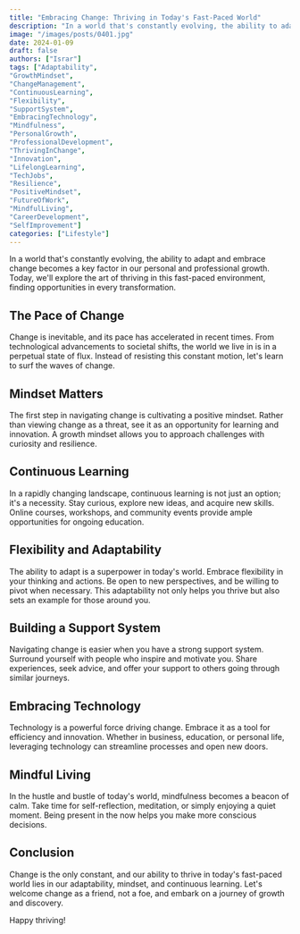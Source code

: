 ```yaml
---
title: "Embracing Change: Thriving in Today's Fast-Paced World"
description: "In a world that's constantly evolving, the ability to adapt and embrace change becomes a key factor in our personal and professional growth."
image: "/images/posts/0401.jpg"
date: 2024-01-09
draft: false
authors: ["Israr"]
tags: ["Adaptability",
"GrowthMindset",
"ChangeManagement",
"ContinuousLearning",
"Flexibility",
"SupportSystem",
"EmbracingTechnology",
"Mindfulness",
"PersonalGrowth",
"ProfessionalDevelopment",
"ThrivingInChange",
"Innovation",
"LifelongLearning",
"TechJobs",
"Resilience",
"PositiveMindset",
"FutureOfWork",
"MindfulLiving",
"CareerDevelopment",
"SelfImprovement"]
categories: ["Lifestyle"]
---
```


In a world that's constantly evolving, the ability to adapt and embrace change becomes a key factor in our personal and professional growth. Today, we'll explore the art of thriving in this fast-paced environment, finding opportunities in every transformation.

## The Pace of Change

Change is inevitable, and its pace has accelerated in recent times. From technological advancements to societal shifts, the world we live in is in a perpetual state of flux. Instead of resisting this constant motion, let's learn to surf the waves of change.

## Mindset Matters

The first step in navigating change is cultivating a positive mindset. Rather than viewing change as a threat, see it as an opportunity for learning and innovation. A growth mindset allows you to approach challenges with curiosity and resilience.

## Continuous Learning

In a rapidly changing landscape, continuous learning is not just an option; it's a necessity. Stay curious, explore new ideas, and acquire new skills. Online courses, workshops, and community events provide ample opportunities for ongoing education.

## Flexibility and Adaptability

The ability to adapt is a superpower in today's world. Embrace flexibility in your thinking and actions. Be open to new perspectives, and be willing to pivot when necessary. This adaptability not only helps you thrive but also sets an example for those around you.

## Building a Support System

Navigating change is easier when you have a strong support system. Surround yourself with people who inspire and motivate you. Share experiences, seek advice, and offer your support to others going through similar journeys.

## Embracing Technology

Technology is a powerful force driving change. Embrace it as a tool for efficiency and innovation. Whether in business, education, or personal life, leveraging technology can streamline processes and open new doors.

## Mindful Living

In the hustle and bustle of today's world, mindfulness becomes a beacon of calm. Take time for self-reflection, meditation, or simply enjoying a quiet moment. Being present in the now helps you make more conscious decisions.

## Conclusion

Change is the only constant, and our ability to thrive in today's fast-paced world lies in our adaptability, mindset, and continuous learning. Let's welcome change as a friend, not a foe, and embark on a journey of growth and discovery.

Happy thriving!
